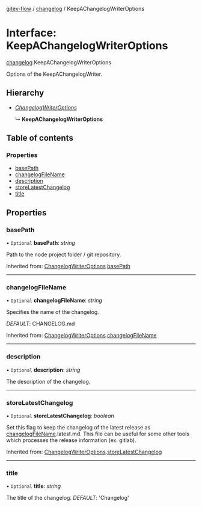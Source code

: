 [gitex-flow](../README.md) / [changelog](../modules/changelog.md) / KeepAChangelogWriterOptions

# Interface: KeepAChangelogWriterOptions

[changelog](../modules/changelog.md).KeepAChangelogWriterOptions

Options of the KeepAChangelogWriter.

## Hierarchy

* [*ChangelogWriterOptions*](changelog.changelogwriteroptions.md)

  ↳ **KeepAChangelogWriterOptions**

## Table of contents

### Properties

- [basePath](changelog.keepachangelogwriteroptions.md#basepath)
- [changelogFileName](changelog.keepachangelogwriteroptions.md#changelogfilename)
- [description](changelog.keepachangelogwriteroptions.md#description)
- [storeLatestChangelog](changelog.keepachangelogwriteroptions.md#storelatestchangelog)
- [title](changelog.keepachangelogwriteroptions.md#title)

## Properties

### basePath

• `Optional` **basePath**: *string*

Path to the node project folder / git repository.

Inherited from: [ChangelogWriterOptions](changelog.changelogwriteroptions.md).[basePath](changelog.changelogwriteroptions.md#basepath)

___

### changelogFileName

• `Optional` **changelogFileName**: *string*

Specifies the name of the changelog.

*DEFAULT*: CHANGELOG.md

Inherited from: [ChangelogWriterOptions](changelog.changelogwriteroptions.md).[changelogFileName](changelog.changelogwriteroptions.md#changelogfilename)

___

### description

• `Optional` **description**: *string*

The description of the changelog.

___

### storeLatestChangelog

• `Optional` **storeLatestChangelog**: *boolean*

Set this flag to keep the changelog of the latest release as [changelogFileName](changelog.keepachangelogwriteroptions.md#changelogfilename).latest.md.
This file can be useful for some other tools which processes the release information (ex. gitlab).

Inherited from: [ChangelogWriterOptions](changelog.changelogwriteroptions.md).[storeLatestChangelog](changelog.changelogwriteroptions.md#storelatestchangelog)

___

### title

• `Optional` **title**: *string*

The title of the changelog.
*DEFAULT*: 'Changelog'
